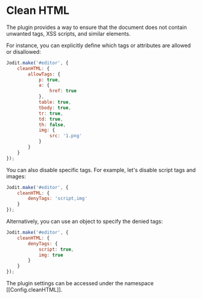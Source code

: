 # Clean HTML

The plugin provides a way to ensure that the document does not contain unwanted tags, XSS scripts, and similar elements.

For instance, you can explicitly define which tags or attributes are allowed or disallowed:

```javascript
Jodit.make('#editor', {
	cleanHTML: {
		allowTags: {
			p: true,
			a: {
				href: true
			},
			table: true,
			tbody: true,
			tr: true,
			td: true,
			th: false,
			img: {
				src: '1.png'
			}
		}
	}
});
```

You can also disable specific tags. For example, let's disable script tags and images:

```javascript
Jodit.make('#editor', {
	cleanHTML: {
		denyTags: 'script,img'
	}
});
```

Alternatively, you can use an object to specify the denied tags:

```javascript
Jodit.make('#editor', {
	cleanHTML: {
		denyTags: {
			script: true,
			img: true
		}
	}
});
```

The plugin settings can be accessed under the namespace [[Config.cleanHTML]].
